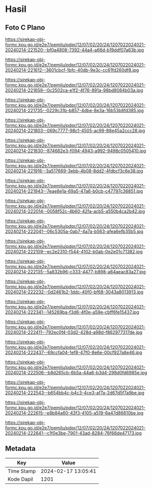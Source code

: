 # Hasil

## Foto C Plano

https://sirekap-obj-formc.kpu.go.id/e2e7/pemilu/pdpr/12/07/02/20/24/1207022024021-20240214-221520--bf0a4808-7392-44a4-a66d-b19ddf07a63b.jpg

https://sirekap-obj-formc.kpu.go.id/e2e7/pemilu/pdpr/12/07/02/20/24/1207022024021-20240214-221612--3601cbcf-1bfc-40db-9e3c-cc61fd260df8.jpg

https://sirekap-obj-formc.kpu.go.id/e2e7/pemilu/pdpr/12/07/02/20/24/1207022024021-20240214-221659--0c2502ca-e1f2-4f76-891a-98bd8084b03a.jpg

https://sirekap-obj-formc.kpu.go.id/e2e7/pemilu/pdpr/12/07/02/20/24/1207022024021-20240214-221735--0229c31b-b857-4dbe-8e3a-16b53b8fd385.jpg

https://sirekap-obj-formc.kpu.go.id/e2e7/pemilu/pdpr/12/07/02/20/24/1207022024021-20240214-221803--069c7777-98c1-4505-ac99-88e45a2ccc28.jpg

https://sirekap-obj-formc.kpu.go.id/e2e7/pemilu/pdpr/12/07/02/20/24/1207022024021-20240214-221830--874682e3-f094-4943-a992-9498c0505410.jpg

https://sirekap-obj-formc.kpu.go.id/e2e7/pemilu/pdpr/12/07/02/20/24/1207022024021-20240214-221916--3a517669-3ebb-4b08-8dd2-4fdbcf3c6e38.jpg

https://sirekap-obj-formc.kpu.go.id/e2e7/pemilu/pdpr/12/07/02/20/24/1207022024021-20240214-221943--7eae8e1a-69a5-47a6-b0cb-c47797c36851.jpg

https://sirekap-obj-formc.kpu.go.id/e2e7/pemilu/pdpr/12/07/02/20/24/1207022024021-20240214-222014--0058f52c-4b60-42fa-acb5-a550b4ca2b42.jpg

https://sirekap-obj-formc.kpu.go.id/e2e7/pemilu/pdpr/12/07/02/20/24/1207022024021-20240214-222041--06c5305a-0ab7-4a7a-b563-afea6efb35b5.jpg

https://sirekap-obj-formc.kpu.go.id/e2e7/pemilu/pdpr/12/07/02/20/24/1207022024021-20240214-222109--ec2e2310-f544-4102-b0ab-0e2e01c71382.jpg

https://sirekap-obj-formc.kpu.go.id/e2e7/pemilu/pdpr/12/07/02/20/24/1207022024021-20240214-222135--5a832b96-c333-4477-b898-a64aeac83a27.jpg

https://sirekap-obj-formc.kpu.go.id/e2e7/pemilu/pdpr/12/07/02/20/24/1207022024021-20240214-222232--0d2461b2-1ddc-40f0-bf68-3043a8013913.jpg

https://sirekap-obj-formc.kpu.go.id/e2e7/pemilu/pdpr/12/07/02/20/24/1207022024021-20240214-222341--145269ba-f3d6-4f0e-a59e-cbff6fe15437.jpg

https://sirekap-obj-formc.kpu.go.id/e2e7/pemilu/pdpr/12/07/02/20/24/1207022024021-20240214-222411--792ec0f4-03d2-428d-a98d-f862977317de.jpg

https://sirekap-obj-formc.kpu.go.id/e2e7/pemilu/pdpr/12/07/02/20/24/1207022024021-20240214-222437--69ccfa04-1ef8-47f0-8e6e-00cf927a8e46.jpg

https://sirekap-obj-formc.kpu.go.id/e2e7/pemilu/pdpr/12/07/02/20/24/1207022024021-20240214-222506--b8d265cb-6b5a-44a6-b3d4-298d0fd6985e.jpg

https://sirekap-obj-formc.kpu.go.id/e2e7/pemilu/pdpr/12/07/02/20/24/1207022024021-20240214-222543--b654bb4c-b4c3-4ce3-af7a-2d67d5f7a9be.jpg

https://sirekap-obj-formc.kpu.go.id/e2e7/pemilu/pdpr/12/07/02/20/24/1207022024021-20240214-222615--e8b84a60-43f3-4105-a519-6a47d86810be.jpg

https://sirekap-obj-formc.kpu.go.id/e2e7/pemilu/pdpr/12/07/02/20/24/1207022024021-20240214-222641--c1f0e3be-7901-43ad-8284-76f66de47173.jpg


## Metadata

| Key        | Value               |
| ---------- | ------------------- |
| Time Stamp | 2024-02-17 13:05:41 |
| Kode Dapil | 1201                |



